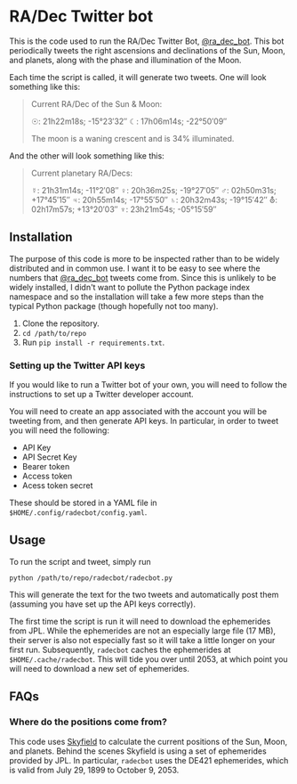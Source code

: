 # RA/Dec Twitter bot

This is the code used to run the RA/Dec Twitter Bot, [@ra_dec_bot][1].  This
bot periodically tweets the right ascensions and declinations of the Sun, Moon,
and planets, along with the phase and illumination of the Moon.

Each time the script is called, it will generate two tweets.  One will look
something like this:

> Current RA/Dec of the Sun & Moon:
> 
> ☉: 21h22m18s; -15°23′32″
> ☾: 17h06m14s; -22°50′09″
> 
> The moon is a waning crescent and is 34% illuminated.

And the other will look something like this:

> Current planetary RA/Decs:
>
> ☿: 21h31m14s; -11°2′08″
> ♀: 20h36m25s; -19°27′05″
> ♂: 02h50m31s; +17°45′15″
> ♃: 20h55m14s; -17°55′50″
> ♄: 20h32m43s; -19°15′42″
> ⛢: 02h17m57s; +13°20′03″
> ♆: 23h21m54s; -05°15′59″

## Installation

The purpose of this code is more to be inspected rather than to be widely
distributed and in common use.  I want it to be easy to see where the numbers
that [@ra_dec_bot][1] tweets come from.  Since this is unlikely to be widely
installed, I didn't want to pollute the Python package index namespace and so
the installation will take a few more steps than the typical Python package
(though hopefully not too many).

1. Clone the repository.
2. `cd /path/to/repo`
3. Run `pip install -r requirements.txt`.

### Setting up the Twitter API keys

If you would like to run a Twitter bot of your own, you will need to follow the
instructions to set up a Twitter developer account.

You will need to create an app associated with the account you will be tweeting
from, and then generate API keys.  In particular, in order to tweet you will
need the following:

* API Key
* API Secret Key
* Bearer token
* Access token
* Acess token secret

These should be stored in a YAML file in `$HOME/.config/radecbot/config.yaml`.

## Usage

To run the script and tweet, simply run

```
python /path/to/repo/radecbot/radecbot.py
```

This will generate the text for the two tweets and automatically post them
(assuming you have set up the API keys correctly).

The first time the script is run it will need to download the ephemerides from
JPL.  While the ephemerides are not an especially large file (17 MB), their
server is also not especially fast so it will take a little longer on your
first run.  Subsequently, `radecbot` caches the ephemerides at
`$HOME/.cache/radecbot`.  This will tide you over until 2053, at which point
you will need to download a new set of ephemerides.

## FAQs

### Where do the positions come from?

This code uses [Skyfield][2] to calculate the current positions of the Sun,
Moon, and planets.  Behind the scenes Skyfield is using a set of ephemerides
provided by JPL.  In particular, `radecbot` uses the DE421 ephemerides, which
is valid from July 29, 1899 to October 9, 2053.

[1]: https://twitter.com/ra_dec_bot

[2]: https://rhodesmill.org/skyfield/
